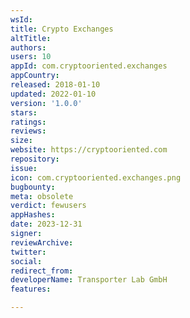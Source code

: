 ```yaml
---
wsId: 
title: Crypto Exchanges
altTitle: 
authors: 
users: 10
appId: com.cryptooriented.exchanges
appCountry: 
released: 2018-01-10
updated: 2022-01-10
version: '1.0.0'
stars: 
ratings: 
reviews: 
size: 
website: https://cryptooriented.com
repository: 
issue: 
icon: com.cryptooriented.exchanges.png
bugbounty: 
meta: obsolete
verdict: fewusers
appHashes: 
date: 2023-12-31
signer: 
reviewArchive: 
twitter: 
social: 
redirect_from: 
developerName: Transporter Lab GmbH
features: 

---
```


